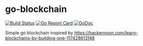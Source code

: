 # go-blockchain

[![Build Status](https://travis-ci.org/qinqon/go-blockchain.svg?branch=master)](https://travis-ci.org/qinqon/go-blockchain)
[![Go Report Card](https://goreportcard.com/badge/github.com/qinqon/go-blockchain)](https://goreportcard.com/report/github.com/qinqon/go-blockchain)
[![GoDoc](https://godoc.org/github.com/qinqon/go-blockchain?status.svg)](https://godoc.org/github.com/qinqon/go-blockchain)

Simple go blockchain inspired by https://hackernoon.com/learn-blockchains-by-building-one-117428612f46
